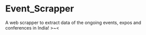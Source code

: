 # Event_Scrapper
A web scrapper to extract data of the ongoing events, expos and conferences in India! >~&lt;
